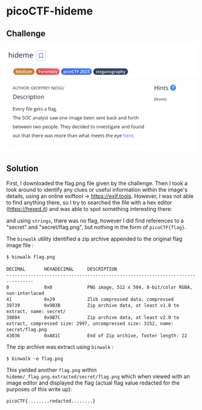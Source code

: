 # picoCTF-hideme #
 
## Challenge ##

![image alt](https://github.com/Field2548/picoCTF-hideme/blob/c28ceba1ab9240e04a31c879be6ad4ebe67a08cd/Challenge.png)

## Solution ##

First, I downloaded the flag.png file given by the challenge. Then I took a look around to identify any clues or useful information within the image's details, using an online exiftool -> https://exif.tools. However, I was not able to find anything there, so I try to searched the file with a hex editor (https://hexed.it) and was able to spot something interesting there:




and using `strings`, there was no flag, however I did find references to a "secret" and "secret/flag.png", but nothing in the form of `picoCTF{flag}`.



The `binwalk` utility identified a zip archive appended to the original flag image file :

    $ binwalk flag.png 

    DECIMAL       HEXADECIMAL     DESCRIPTION
    --------------------------------------------------------------------------------
    0             0x0             PNG image, 512 x 504, 8-bit/color RGBA, non-interlaced
    41            0x29            Zlib compressed data, compressed
    39739         0x9B3B          Zip archive data, at least v1.0 to extract, name: secret/
    39804         0x9B7C          Zip archive data, at least v2.0 to extract, compressed size: 2997, uncompressed size: 3152, name: secret/flag.png
    43036         0xA81C          End of Zip archive, footer length: 22

The zip archive was extract using `binwalk` :

    $ binwalk -e flag.png

This yielded another `flag.png` within `hideme/_flag.png.extracted/secret/flag.png` which when viewed with an image editor and displayed the flag (actual flag value redacted for the purposes of this write up):

    picoCTF{........redacted........}
